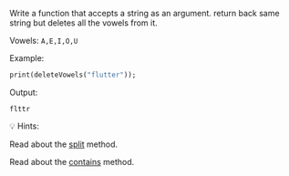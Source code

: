 Write a function that accepts a string as an argument. return back same string but deletes all the vowels from it.

Vowels: `A,E,I,O,U`

Example:

```dart
print(deleteVowels("flutter"));
```

Output:

```
flttr
```

💡 Hints:

Read about the [split](https://api.dart.dev/stable/2.14.1/dart-core/String/split.html) method.

Read about the [contains](https://api.dart.dev/stable/2.15.1/dart-core/String/contains.html) method.
